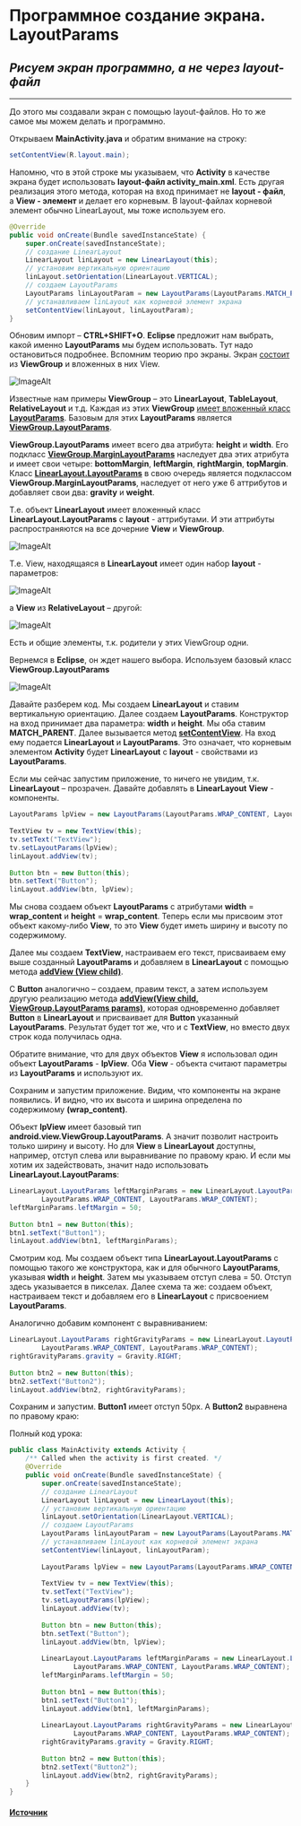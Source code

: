 # Программное создание экрана. LayoutParams

## _Рисуем экран программно, а не через layout-файл_

---

До этого мы создавали экран с помощью layout-файлов. Но то же самое мы можем делать и программно.

Открываем __MainActivity.java__ и обратим внимание на строку:

```Java
setContentView(R.layout.main);
```

Напомню, что в этой строке мы указываем, что __Activity__ в качестве экрана будет использовать __layout-файл activity_main.xml__. Есть другая реализация этого метода, которая на вход принимает не __layout - файл__, а __View - элемент__ и делает его корневым. В layout-файлах корневой элемент обычно LinearLayout, мы тоже используем его.

```Java
@Override
public void onCreate(Bundle savedInstanceState) {
    super.onCreate(savedInstanceState);
    // создание LinearLayout
    LinearLayout linLayout = new LinearLayout(this);
    // установим вертикальную ориентацию
    linLayout.setOrientation(LinearLayout.VERTICAL);
    // создаем LayoutParams  
    LayoutParams linLayoutParam = new LayoutParams(LayoutParams.MATCH_PARENT, LayoutParams.MATCH_PARENT); 
    // устанавливаем linLayout как корневой элемент экрана 
    setContentView(linLayout, linLayoutParam);
}
```

Обновим импорт – __CTRL+SHIFT+O__. __Eclipse__ предложит нам выбрать, какой именно __LayoutParams__ мы будем использовать. Тут надо остановиться подробнее. Вспомним теорию про экраны. Экран [состоит](http://developer.android.com/guide/topics/ui/index.html#ViewHierarchy) из __ViewGroup__ и вложенных в них View.

![ImageAlt](https://lh4.googleusercontent.com/-F91ssebAJlo/Tm-ZlYN7LzI/AAAAAAAAAUE/noad5YNMnds/s800/20110913_L0016_L_ViewGroups.png)

Известные нам примеры __ViewGroup__ – это __LinearLayout__, __TableLayout__, __RelativeLayout__ и т.д. Каждая из этих __ViewGroup__ [имеет вложенный класс __LayoutParams__](http://developer.android.com/guide/topics/ui/declaring-layout.html#layout-params). Базовым для этих __LayoutParams__ является [__ViewGroup.LayoutParams__](http://developer.android.com/reference/android/view/ViewGroup.LayoutParams.html).

__ViewGroup.LayoutParams__ имеет всего два атрибута: __height__ и __width__. Его подкласс [__ViewGroup.MarginLayoutParams__](http://developer.android.com/reference/android/view/ViewGroup.MarginLayoutParams.html) наследует два этих атрибута и имеет свои четыре: __bottomMargin__, __leftMargin__, __rightMargin__, __topMargin__. Класс [__LinearLayout.LayoutParams__](http://developer.android.com/reference/android/widget/LinearLayout.LayoutParams.html) в свою очередь является подклассом __ViewGroup.MarginLayoutParams__, наследует от него уже 6 аттрибутов и добавляет свои два: __gravity__ и __weight__.

Т.е. объект __LinearLayout__ имеет вложенный класс __LinearLayout.LayoutParams__ с __layout__ - аттрибутами. И эти аттрибуты распространяются на все дочерние __View__ и __ViewGroup__.

![ImageAlt](https://lh4.googleusercontent.com/-xz2bRjH39vw/Tm-ZkRBvNMI/AAAAAAAAATw/ht4jwihDyJE/s800/20110913_L0016_L_LayoutParams.png)

Т.е. View, находящаяся в __LinearLayout__ имеет один набор __layout__ - параметров:

![ImageAlt](https://lh4.googleusercontent.com/-ZPUWatnuYjY/Tm-ZkZZ7mQI/AAAAAAAAAT0/w9bZt3ar-MQ/s800/20110913_L0016_L_LinLayoutParams.jpg)

а __View__ из __RelativeLayout__ – другой:

![ImageAlt](https://lh5.googleusercontent.com/-t_UkqqNzvVs/Tm-Zkp1rrdI/AAAAAAAAAT4/3R1oFlO6ZyU/s800/20110913_L0016_L_RelLayoutParams.jpg)

Есть и общие элементы, т.к. родители у этих ViewGroup одни.

Вернемся в __Eclipse__, он ждет нашего выбора. Используем базовый класс __ViewGroup.LayoutParams__

![ImageAlt](https://lh3.googleusercontent.com/-n2e7EEZK-94/Tm-ZkUHe6kI/AAAAAAAAATs/iYryeP2PpLk/s800/20110913_L0016_L_LayoutParamsChoice.jpg)

Давайте разберем код. Мы создаем __LinearLayout__ и ставим вертикальную ориентацию. Далее создаем __LayoutParams__. Конструктор на вход принимает два параметра: __width__ и __height__. Мы оба ставим __MATCH_PARENT__. Далее вызывается метод [__setContentView__](http://developer.android.com/reference/android/app/Activity.html#setContentView(android.view.View,%20android.view.ViewGroup.LayoutParams)). На вход ему подается __LinearLayout__ и __LayoutParams__. Это означает, что корневым элементом __Activity__ будет __LinearLayout__ с __layout__ - свойствами из __LayoutParams__.

Если мы сейчас запустим приложение, то ничего не увидим, т.к. __LinearLayout__ – прозрачен. Давайте добавлять в __LinearLayout__ __View__ - компоненты.

```Java
LayoutParams lpView = new LayoutParams(LayoutParams.WRAP_CONTENT, LayoutParams.WRAP_CONTENT);
 
TextView tv = new TextView(this);
tv.setText("TextView");
tv.setLayoutParams(lpView);
linLayout.addView(tv);
 
Button btn = new Button(this);
btn.setText("Button");
linLayout.addView(btn, lpView);
```

Мы снова создаем объект __LayoutParams__ с атрибутами __width__ = __wrap_content__ и __height__ = __wrap_content__. Теперь если мы присвоим этот объект какому-либо __View__, то это __View__ будет иметь ширину и высоту по содержимому.

Далее мы создаем __TextView__, настраиваем его текст, присваиваем ему выше созданный __LayoutParams__ и добавляем в __LinearLayout__ с помощью метода [__addView (View child)__](http://developer.android.com/reference/android/view/ViewGroup.html#addView(android.view.View)).

С __Button__ аналогично – создаем, правим текст, а затем используем другую реализацию метода [__addView(View child, ViewGroup.LayoutParams params)__](http://developer.android.com/reference/android/view/ViewGroup.html#addView(android.view.View,%20android.view.ViewGroup.LayoutParams)), которая одновременно добавляет __Button__ в __LinearLayout__ и присваивает для __Button__ указанный __LayoutParams__. Результат будет тот же, что и с __TextView__, но вместо двух строк кода получилась одна.

Обратите внимание, что для двух объектов __View__ я использовал один объект __LayoutParams__ - __lpView__. Оба __View__ - объекта считают параметры из __LayoutParams__ и используют их.

Сохраним и запустим приложение. Видим, что компоненты на экране появились. И видно, что их высота и ширина определена по содержимому __(wrap_content)__.

Объект __lpView__ имеет базовый тип __android.view.ViewGroup.LayoutParams__. А значит позволит настроить только ширину и высоту. Но для __View__ в __LinearLayout__ доступны, например, отступ слева или выравнивание по правому краю. И если мы хотим их задействовать, значит надо использовать __LinearLayout.LayoutParams__:

```Java
LinearLayout.LayoutParams leftMarginParams = new LinearLayout.LayoutParams(
        LayoutParams.WRAP_CONTENT, LayoutParams.WRAP_CONTENT);
leftMarginParams.leftMargin = 50;
 
Button btn1 = new Button(this);
btn1.setText("Button1");
linLayout.addView(btn1, leftMarginParams);
```

Смотрим код. Мы создаем объект типа __LinearLayout.LayoutParams__ с помощью такого же конструктора, как и для обычного __LayoutParams__, указывая __width__ и __height__. Затем мы указываем отступ слева = 50. Отступ здесь указывается в пикселах. Далее схема та же: создаем объект, настраиваем текст и добавляем его в __LinearLayout__ c присвоением __LayoutParams__.

Аналогично добавим компонент с выравниванием:

```Java
LinearLayout.LayoutParams rightGravityParams = new LinearLayout.LayoutParams(
        LayoutParams.WRAP_CONTENT, LayoutParams.WRAP_CONTENT);
rightGravityParams.gravity = Gravity.RIGHT;
 
Button btn2 = new Button(this);
btn2.setText("Button2");
linLayout.addView(btn2, rightGravityParams);
```

Сохраним и запустим. __Button1__ имеет отступ 50px. А __Button2__ выравнена по правому краю:

Полный код урока:

```Java
public class MainActivity extends Activity {
    /** Called when the activity is first created. */
    @Override
    public void onCreate(Bundle savedInstanceState) {
        super.onCreate(savedInstanceState);
        // создание LinearLayout
        LinearLayout linLayout = new LinearLayout(this);
        // установим вертикальную ориентацию
        linLayout.setOrientation(LinearLayout.VERTICAL);
        // создаем LayoutParams  
        LayoutParams linLayoutParam = new LayoutParams(LayoutParams.MATCH_PARENT, LayoutParams.MATCH_PARENT); 
        // устанавливаем linLayout как корневой элемент экрана 
        setContentView(linLayout, linLayoutParam);
         
        LayoutParams lpView = new LayoutParams(LayoutParams.WRAP_CONTENT, LayoutParams.WRAP_CONTENT);
         
        TextView tv = new TextView(this);
        tv.setText("TextView");
        tv.setLayoutParams(lpView);
        linLayout.addView(tv);
         
        Button btn = new Button(this);
        btn.setText("Button");
        linLayout.addView(btn, lpView);
 
        LinearLayout.LayoutParams leftMarginParams = new LinearLayout.LayoutParams(
                LayoutParams.WRAP_CONTENT, LayoutParams.WRAP_CONTENT);
        leftMarginParams.leftMargin = 50;
         
        Button btn1 = new Button(this);
        btn1.setText("Button1");
        linLayout.addView(btn1, leftMarginParams);
 
        LinearLayout.LayoutParams rightGravityParams = new LinearLayout.LayoutParams(
                LayoutParams.WRAP_CONTENT, LayoutParams.WRAP_CONTENT);
        rightGravityParams.gravity = Gravity.RIGHT;
         
        Button btn2 = new Button(this);
        btn2.setText("Button2");
        linLayout.addView(btn2, rightGravityParams);
    }
}
```

#### [Источник](https://startandroid.ru/ru/uroki/vse-uroki-spiskom/49-16-layoutparams.html)